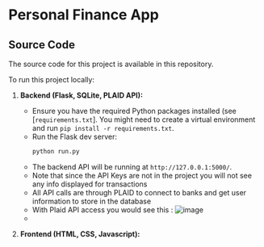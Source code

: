 # Personal Finance App

## Source Code

The source code for this project is available in this repository.

To run this project locally:

1.  **Backend (Flask, SQLite, PLAID API):**
    *   Ensure you have the required Python packages installed (see [`requirements.txt`]. You might need to create a virtual environment and run `pip install -r requirements.txt`.
    *   Run the Flask dev server:
        ```bash
        python run.py
        ```
    *   The backend API will be running at `http://127.0.0.1:5000/`.
    *   Note that since the API Keys are not in the project you will not see any info displayed for transactions
    *   All API calls are through PLAID to connect to banks and get user information to store in the database
    *   With Plaid API access you would see this : ![image](https://github.com/user-attachments/assets/813a4c42-686c-4b09-9a67-5fe8e0195c08)
    *   


2.  **Frontend (HTML, CSS, Javascript):**


